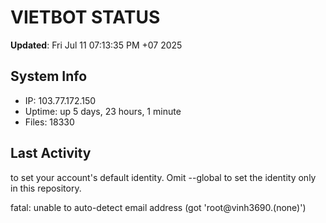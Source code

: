 # VIETBOT STATUS
**Updated**: Fri Jul 11 07:13:35 PM +07 2025

## System Info
- IP: 103.77.172.150
- Uptime: up 5 days, 23 hours, 1 minute
- Files: 18330

## Last Activity

to set your account's default identity.
Omit --global to set the identity only in this repository.

fatal: unable to auto-detect email address (got 'root@vinh3690.(none)')
